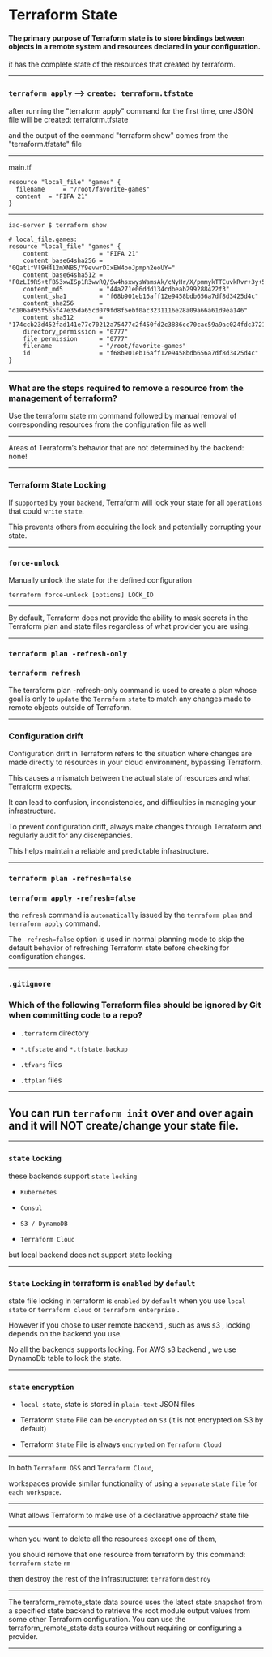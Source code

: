 

# Terraform State

#### The primary purpose of Terraform state is to store bindings between objects in a remote system and resources declared in your configuration.


it has the complete state of the resources that created by terraform.



__________________________________________________________________________________________


### `terraform apply` --> `create: terraform.tfstate`

after running the "terraform apply" command for the first time, one JSON file will be created: terraform.tfstate

and the output of the command "terraform show" comes from the "terraform.tfstate" file


__________________________________________________________________________________________




main.tf

```hcl
resource "local_file" "games" {
  filename     = "/root/favorite-games"
  content  = "FIFA 21"
}
```



__________________________________________________________________________________________






```hcl
iac-server $ terraform show

# local_file.games:
resource "local_file" "games" {
    content              = "FIFA 21"
    content_base64sha256 = "0QatlfVl9H412mXNB5/Y9evwrDIxEW4ooJpmph2eoUY="
    content_base64sha512 = "F0zLI9RS+tFB53xwISp1R3wvRQ/Sw4hsxwysWamsAk/cNyHr/X/pmmykTTCuvkRvr+3y+5c7Sc/J/ObRRX1mIg=="
    content_md5          = "44a271e06ddd134cdbeab299288422f3"
    content_sha1         = "f68b901eb16aff12e9458bdb656a7df8d3425d4c"
    content_sha256       = "d106ad95f565f47e35da65cd079fd8f5ebf0ac3231116e28a09a66a61d9ea146"
    content_sha512       = "174ccb23d452fad141e77c70212a75477c2f450fd2c3886cc70cac59a9ac024fdc3721ebfd7fe99a6ca44d30aebe446fafedf2fb973b49cfc9fce6d1457d6622"
    directory_permission = "0777"
    file_permission      = "0777"
    filename             = "/root/favorite-games"
    id                   = "f68b901eb16aff12e9458bdb656a7df8d3425d4c"
}
```



__________________________________________________________________________________________



### What are the steps required to remove a resource from the management of terraform?

Use the terraform state rm command followed by manual removal of corresponding resources from the configuration file as well


__________________________________________________________________________________________




Areas of Terraform’s behavior that are not determined by the backend:    none!


__________________________________________________________________________________________



### Terraform State Locking

If `supported` by your `backend`, Terraform will lock your state for all `operations` that could `write` `state`.

This prevents others from acquiring the lock and potentially corrupting your state.




__________________________________________________________________________________________





### `force-unlock`

Manually unlock the state for the defined configuration


```hcl
terraform force-unlock [options] LOCK_ID
```

__________________________________________________________________________________________



By default, Terraform does not provide the ability to mask secrets in the Terraform plan and state files regardless of what provider you are using.



__________________________________________________________________________________________

### `terraform plan -refresh-only`

### `terraform refresh`

The terraform plan -refresh-only command is used to create a plan whose goal is only to `update` the `Terraform` `state` to match any changes made to remote objects outside of Terraform.


__________________________________________________________________________________________


### Configuration drift

Configuration drift in Terraform refers to the situation where changes are made directly to resources in your cloud environment, bypassing Terraform.

This causes a mismatch between the actual state of resources and what Terraform expects.

It can lead to confusion, inconsistencies, and difficulties in managing your infrastructure.

To prevent configuration drift, always make changes through Terraform and regularly audit for any discrepancies.

This helps maintain a reliable and predictable infrastructure.


__________________________________________________________________________________________


### `terraform plan -refresh=false`


### `terraform apply -refresh=false`

the `refresh` command is `automatically` issued by the `terraform plan` and `terraform apply` command.

The `-refresh=false` option is used in normal planning mode to skip the default behavior of refreshing Terraform state before checking for configuration changes.





__________________________________________________________________________________________


### `.gitignore`

### Which of the following Terraform files should be ignored by Git when committing code to a repo? 




- `.terraform` directory


- `*.tfstate` and `*.tfstate.backup`


- `.tfvars` files


- `.tfplan` files

__________________________________________________________________________________________




## You can run `terraform init` over and over again and it will NOT create/change your state file.


__________________________________________________________________________________________

 ### `state` `locking`


these backends support `state` `locking`


- `Kubernetes`

- `Consul`

- `S3 / DynamoDB`

- `Terraform Cloud`


but local backend does not support state locking

__________________________________________________________________________________________


### `State` `Locking` in terraform is `enabled` by `default`

state file locking in terraform is `enabled` by `default` when you use `local state` or `terraform cloud` or `terraform enterprise` .

However if you chose to user remote  backend , such as aws s3 ,  locking  depends on the backend you use.

No all the backends  supports locking. For AWS s3 backend , we use DynamoDb table to lock the state.




__________________________________________________________________________________________



 ### `state` `encryption`



- `local state`, state is stored in `plain-text` JSON files

- Terraform `State` File can be `encrypted` on `S3` (it is not encrypted on S3 by default)

- Terraform `State` File is always `encrypted` on `Terraform Cloud` 




__________________________________________________________________________________________



In both `Terraform OSS` and `Terraform Cloud`,

workspaces provide similar functionality of using a `separate` `state` `file` for `each workspace`.







__________________________________________________________________________________________







What allows Terraform to make use of a declarative approach?    state file




__________________________________________________________________________________________





when you want to delete all the resources except one of them,

you should remove that one resource from terraform by this command:  `terraform` `state` `rm`

then destroy the rest of the infrastructure:  `terraform` `destroy`


__________________________________________________________________________________________






The terraform_remote_state data source uses the latest state snapshot from a specified state backend to retrieve the root module output values from some other Terraform configuration. You can use the terraform_remote_state data source without requiring or configuring a provider.



__________________________________________________________________________________________

